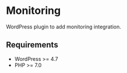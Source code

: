 # Monitoring

WordPress plugin to add monitoring integration.

## Requirements

- WordPress >= 4.7
- PHP >= 7.0
